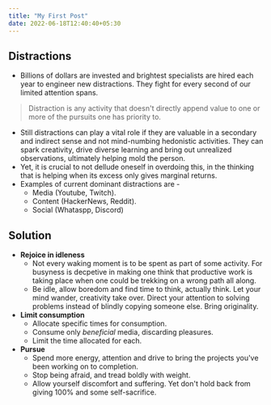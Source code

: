 ```yaml
---
title: "My First Post"
date: 2022-06-18T12:40:40+05:30
---
```


## Distractions
- Billions of dollars are invested and brightest specialists are hired each year to engineer new distractions. They fight for every second of our limited attention spans.
> Distraction is any activity that doesn't directly append value to one or more of the pursuits one has priority to. 
- Still distractions can play a vital role if they are valuable in a secondary and indirect sense and not mind-numbing hedonistic activities. They can spark creativity, drive diverse learning and bring out unrealized observations, ultimately helping mold the person.
- Yet, it is crucial to not dellude oneself in overdoing this, in the thinking that is helping when its excess only gives marginal returns.
- Examples of current dominant distractions are -
	- Media (Youtube, Twitch).
	- Content (HackerNews, Reddit).
	- Social (Whataspp, Discord)

## Solution
- **Rejoice in idleness**
	- Not every waking moment is to be spent as part of some activity. For busyness is decpetive in making one think that productive work is taking place when one could be trekking on a wrong path all along.
	- Be idle, allow boredom and find time to think, actually think. Let your mind wander, creativity take over. Direct your attention to solving problems instead of blindly copying someone else. Bring originality.
- **Limit consumption**
	- Allocate specific times for consumption.
	- Consume only *beneficial* media, discarding pleasures.
	- Limit the time allocated for each.
- **Pursue**
	- Spend more energy, attention and drive to bring the projects you've been working on to completion.
	- Stop being afraid, and tread boldly with weight.
	- Allow yourself discomfort and suffering. Yet don't hold back from giving 100% and some self-sacrifice.

